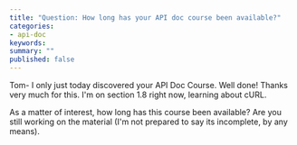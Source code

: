 ```yaml
---
title: "Question: How long has your API doc course been available?"
categories:
- api-doc
keywords: 
summary: ""
published: false
---
```


Tom- I only just today discovered your API Doc Course. Well done! Thanks very much for this. I'm on section 1.8 right now, learning about cURL.

As a matter of interest, how long has this course been available? Are you still working on the material (I'm not prepared to say its incomplete, by any means).
